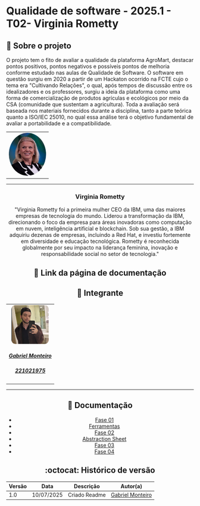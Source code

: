 # Qualidade de software - 2025.1 - T02- Virginia Rometty

## :scroll: Sobre o projeto

   O projeto tem o fito de avaliar a qualidade da plataforma AgroMart, destacar pontos positivos, pontos negativos e possíveis pontos de melhoria conforme estudado nas aulas de Qualidade de Software. O software em questão surgiu em 2020 a partir de um Hackaton ocorrido na FCTE cujo o tema era "Cultivando Relações", o qual, após tempos de discussão entre os idealizadores e os professores, surgiu a ideia da plataforma como uma forma de comercialização de produtos agrículas e ecológicos por meio da CSA (comunidade que sustentam a agricultura). 
   Toda a avaliação será baseada nos materiais fornecidos durante a disciplina, tanto a parte teórica quanto a ISO/IEC 25010, no qual essa análise terá o objetivo fundamental de avaliar a portabilidade e a compatibilidade.

<center>
<table style="margin-left: auto; margin-right: auto;">
    <tr>
        <td align="center">
            <a href="link do github">
                <img style="border-radius: 50%; width: 100px; heigth: 100px" src="imgs/virginia.jpg" />
            </a>
        </td>
</table>
 <! -- ## :email: Site -->
<hr/>

   ### Virginia Rometty
   "Virginia Rometty foi a primeira mulher CEO da IBM, uma das maiores empresas de tecnologia do mundo. Liderou a transformação da IBM, direcionando o foco da empresa para áreas inovadoras como computação em nuvem, inteligência artificial e blockchain. Sob sua gestão, a IBM adquiriu dezenas de empresas, incluindo a Red Hat, e investiu fortemente em diversidade e educação tecnológica. Rometty é reconhecida globalmente por seu impacto na liderança feminina, inovação e responsabilidade social no setor de tecnologia."

## :paperclip: Link da página de documentação 

## :star2: Integrante

<center>
<table style="margin-left: auto; margin-right: auto;">
    <tr>
        <td align="center">
            <a href="link do github">
                <img style="border-radius: 10%; width: 100px; heigth: 100px" src="imgs/Gabriel_Monteiro.png" />
                <h5 class="text-center">Gabriel Monteiro</h5>
                <h5 class="text-center">221021975</h5>
            </a>
        </td>
</table>
 <! -- ## :email: Site -->
<hr/>


## :bookmark_tabs: Documentação 

- [Fase 01](docs/fase1/proposito_avaliacao.md)
- [Ferramentas](docs/fase1/ferramentas.md)
- [Fase 02](docs/fase2/detalhamento.md)
- [Abstraction Sheet](docs/fase2/fase2/abstraction.md)
- [Fase 03](docs/fase3/execucao.md)
- [Fase 04](docs/fase4/resultado.md)


## :octocat: Histórico de versão 
| Versão | Data       | Descrição     | Autor(a)                                              |
|--------|------------|---------------|-------------------------------------------------------|
| 1.0    | 10/07/2025 | Criado Readme | [Gabriel Monteiro](https://github.com/GabrielSMonteiro) |

